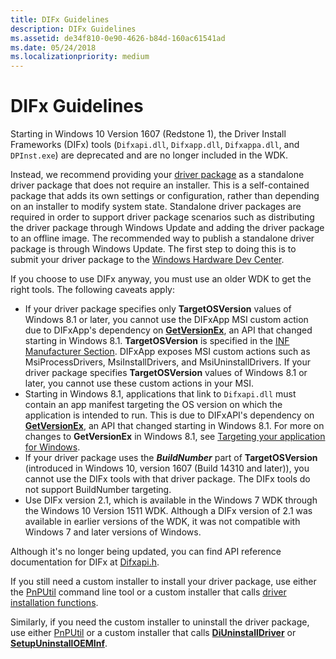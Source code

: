 ```yaml
---
title: DIFx Guidelines
description: DIFx Guidelines
ms.assetid: de34f810-0e90-4626-b84d-160ac61541ad
ms.date: 05/24/2018
ms.localizationpriority: medium
---
```


# DIFx Guidelines

Starting in Windows 10 Version 1607 (Redstone 1), the Driver Install Frameworks (DIFx) tools (`Difxapi.dll`, `Difxapp.dll`, `Difxappa.dll`, and `DPInst.exe`) are deprecated and are no longer included in the WDK.

Instead, we recommend providing your [driver package](https://docs.microsoft.com/windows-hardware/drivers/install/driver-packages) as a standalone driver package that does not require an installer.  This is a self-contained package that adds its own settings or configuration, rather than depending on an installer to modify system state.  Standalone driver packages are required in order to support driver package scenarios such as distributing the driver package through Windows Update and adding the driver package to an offline image.  The recommended way to publish a standalone driver package is through Windows Update.  The first step to doing this is to submit your driver package to the [Windows Hardware Dev Center](https://partner.microsoft.com/dashboard).

If you choose to use DIFx anyway, you must use an older WDK to get the right tools. The following caveats apply:

* If your driver package specifies only **TargetOSVersion** values of Windows 8.1 or later, you cannot use the DIFxApp MSI custom action due to DIFxApp's dependency on [**GetVersionEx**](https://docs.microsoft.com/windows/desktop/api/sysinfoapi/nf-sysinfoapi-getversionexa), an API that changed starting in Windows 8.1.  **TargetOSVersion** is specified in the [INF Manufacturer Section](inf-manufacturer-section.md). DIFxApp exposes MSI custom actions such as MsiProcessDrivers, MsiInstallDrivers, and MsiUninstallDrivers.  If your driver package specifies **TargetOSVersion** values of Windows 8.1 or later, you cannot use these custom actions in your MSI.
* Starting in Windows 8.1, applications that link to `Difxapi.dll` must contain an app manifest targeting the OS version on which the application is intended to run.  This is due to DIFxAPI's dependency on [**GetVersionEx**](https://docs.microsoft.com/windows/desktop/api/sysinfoapi/nf-sysinfoapi-getversionexa), an API that changed starting in Windows 8.1.  For more on changes to **GetVersionEx** in Windows 8.1, see [Targeting your application for Windows](https://docs.microsoft.com/windows/desktop/SysInfo/targeting-your-application-at-windows-8-1).
* If your driver package uses the ***BuildNumber*** part of **TargetOSVersion** (introduced in Windows 10, version 1607 (Build 14310 and later)), you cannot use the DIFx tools with that driver package.  The DIFx tools do not support BuildNumber targeting.
* Use DIFx version 2.1, which is available in the Windows 7 WDK through the Windows 10 Version 1511 WDK.  Although a DIFx version of 2.1 was available in earlier versions of the WDK, it was not compatible with Windows 7 and later versions of Windows.

Although it's no longer being updated, you can find API reference documentation for DIFx at [Difxapi.h](https://docs.microsoft.com/previous-versions/windows/hardware/difxapi/).

If you still need a custom installer to install your driver package, use either the [PnPUtil](https://docs.microsoft.com/windows-hardware/drivers/devtest/pnputil) command line tool or a custom installer that calls [driver installation functions](functions-that-simplify-driver-installation.md).

Similarly, if you need the custom installer to uninstall the driver package, use either [PnPUtil](https://docs.microsoft.com/windows-hardware/drivers/devtest/pnputil) or a custom installer that calls [**DiUninstallDriver**](https://docs.microsoft.com/windows/win32/api/newdev/nf-newdev-diuninstalldriverw) or [**SetupUninstallOEMInf**](https://docs.microsoft.com/windows/win32/api/setupapi/nf-setupapi-setupuninstalloeminfw).
